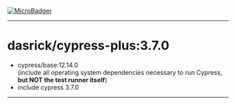 [![MicroBadger][microbadger-image]][microbadger-url]

***

# dasrick/cypress-plus:3.7.0

* cypress/base:12.14.0 <br>(include all operating system dependencies necessary to run Cypress, **but NOT the test runner itself**)
* include cypress 3.7.0

***

[microbadger-image]: https://images.microbadger.com/badges/image/dasrick/cypress-plus:3.7.0.svg
[microbadger-url]: https://microbadger.com/images/dasrick/cypress-plus:3.7.0
